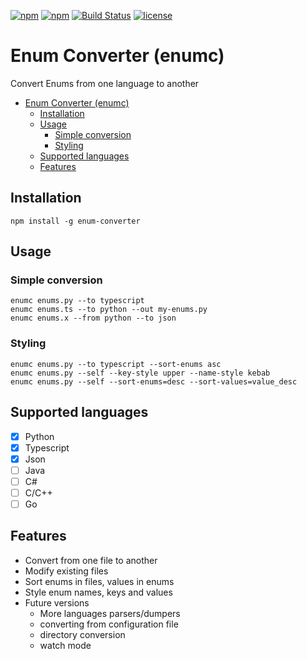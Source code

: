[![npm](https://img.shields.io/npm/v/enum-converter.svg)](https://www.npmjs.com/package/enum-converter)
[![npm](https://img.shields.io/npm/dw/enum-converter.svg)](https://www.npmjs.com/package/enum-converter)
[![Build Status](https://travis-ci.org/nitzano/enum-converter.svg?branch=master)](https://travis-ci.org/nitzano/enum-converter)
[![license](https://img.shields.io/github/license/nitzano/enum-converter.svg)](https://github.com/nitzano/enum-converter/blob/master/LICENSE)

# Enum Converter (enumc)

Convert Enums from one language to another

- [Enum Converter (enumc)](#enum-converter-enumc)
  - [Installation](#installation)
  - [Usage](#usage)
    - [Simple conversion](#simple-conversion)
    - [Styling](#styling)
  - [Supported languages](#supported-languages)
  - [Features](#features)

## Installation

```
npm install -g enum-converter
```

## Usage

### Simple conversion

```
enumc enums.py --to typescript
enumc enums.ts --to python --out my-enums.py
enumc enums.x --from python --to json
```

### Styling

```
enumc enums.py --to typescript --sort-enums asc
enumc enums.py --self --key-style upper --name-style kebab
enumc enums.py --self --sort-enums=desc --sort-values=value_desc
```

## Supported languages

* [x] Python
* [x] Typescript
* [x] Json
* [ ] Java
* [ ] C#
* [ ] C/C++
* [ ] Go

## Features

* Convert from one file to another
* Modify existing files
* Sort enums in files, values in enums
* Style enum names, keys and values
* Future versions
  * More languages parsers/dumpers
  * converting from configuration file
  * directory conversion
  * watch mode

